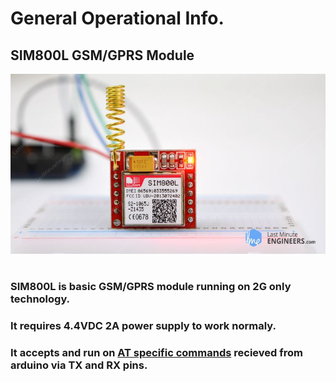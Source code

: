 # General Operational Info.
## SIM800L GSM/GPRS Module
![Test Image 1](/SIM800L/Images/sim800l.jpeg)
#
###     SIM800L is basic GSM/GPRS module running on 2G only technology.
###     It requires 4.4VDC 2A power supply to work normaly.
###     It accepts and run on [AT specific commands](https://github.com/realcapacitor/pbl_project/blob/main/SIM800L/SIM800_Series_AT_Command_Manual_V1.09.pdf) recieved from arduino via TX and RX pins.
###     